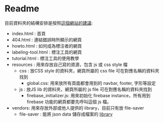 # Readme

目前資料夾的結構安排是按照[這個網站的建議](http://appcropolis.com/blog/web-technology/organize-html-css-javascript-files/):

+ index.html : 首頁 
+ 404.html :  連結錯誤時所顯示的網頁
+ howto.html :  如何成為標注者的網頁
+ labeling-tool.html :  標注工具的網頁
+ tutorial.html :  標注工具的使用教學
+ resources : 用來存放自己寫的資源，包含 js 或 css style 檔
  + css :  放CSS style 的資料夾，網頁所屬的 css file 可在對應名稱的資料夾找到
    + global.css: 用來放所有頁面都會用到的 navbar, footer, 字形等設定
  + js :  放JS lib 的資料夾，網頁所屬的 js file 可在對應名稱的資料夾找到
    + firebase_initializer.js: 用來初始化 firebase instance，所有用到 firebase 功能的網頁都要先呼叫這個 js 檔。
+ vendors:  用來存放外部或他人提供的 library，目前只有放 file-saver 
  + file-saver : 能將 json data 儲存成檔案的 [library](https://github.com/eligrey/FileSaver.js/)
